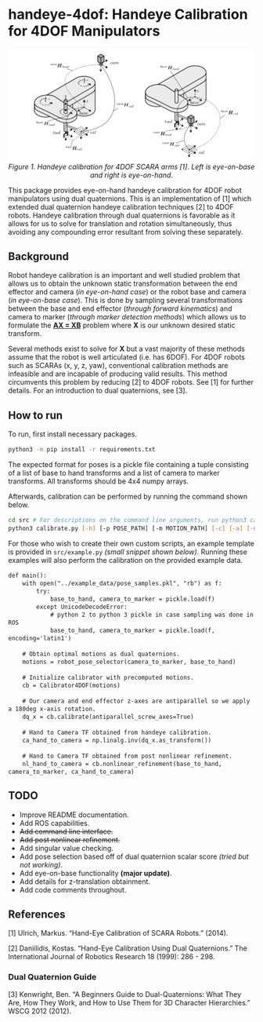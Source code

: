 # handeye-4dof: Handeye Calibration for 4DOF Manipulators

<p align="center">
<img src="images/scara.png" alt>
<br>
<em> Figure 1. Handeye calibration for 4DOF SCARA arms [1]. Left is eye-on-base and right is eye-on-hand. </em>
</p>

This package provides eye-on-hand handeye calibration for 4DOF robot manipulators using dual quaternions. This is an implementation of [1] which extended dual quaternion handeye calibration techniques [2] to 4DOF robots. Handeye calibration through dual quaternions is favorable as it allows for us to solve for translation and rotation simultaneously, thus avoiding any compounding error resultant from solving these separately.
## Background

Robot handeye calibration is an important and well studied problem that allows us to obtain the unknown static transformation between the end effector and camera (*in eye-on-hand case*) or the robot base and camera (*in eye-on-base case*). This is done by sampling several transformations between the base and end effector (*through forward kinematics*) and camera to marker (*through marker detection methods*) which allows us to formulate the [**AX = XB**](https://en.wikipedia.org/wiki/Hand_eye_calibration_problem) problem where **X** is our unknown desired static transform.

Several methods exist to solve for **X** but a vast majority of these methods assume that the robot is well articulated (i.e. has 6DOF). For 4DOF robots such as SCARAs (x, y, z, yaw), conventional calibration methods are infeasible and are incapable of producing valid results. This method circumvents this problem by reducing [2] to 4DOF robots. See [1] for further details. For an introduction to dual quaternions, see [3].

## How to run
To run, first install necessary packages.
```bash
python3 -m pip install -r requirements.txt
```
The expected format for poses is a pickle file containing a tuple consisting of a list of base to hand transforms and a list of camera to marker transforms. All transforms should be 4x4 numpy arrays.

Afterwards, calibration can be performed by running the command shown below. 

```bash
cd src # For descriptions on the command line arguments, run python3 calibrate.py -h
python3 calibrate.py [-h] [-p POSE_PATH] [-m MOTION_PATH] [-c] [-a] [-n] [-s SAMPLE]
```

For those who wish to create their own custom scripts, an example template is provided in `src/example.py` *(small snippet shown below)*. Running these examples will also perform the calibration on the provided example data.
```python3
def main():
    with open("../example_data/pose_samples.pkl", "rb") as f:
        try:
            base_to_hand, camera_to_marker = pickle.load(f)
        except UnicodeDecodeError:
            # python 2 to python 3 pickle in case sampling was done in ROS
            base_to_hand, camera_to_marker = pickle.load(f, encoding='latin1')

    # Obtain optimal motions as dual quaternions.
    motions = robot_pose_selector(camera_to_marker, base_to_hand)

    # Initialize calibrator with precomputed motions.
    cb = Calibrator4DOF(motions)

    # Our camera and end effector z-axes are antiparallel so we apply a 180deg x-axis rotation.
    dq_x = cb.calibrate(antiparallel_screw_axes=True)

    # Hand to Camera TF obtained from handeye calibration.
    ca_hand_to_camera = np.linalg.inv(dq_x.as_transform())

    # Hand to Camera TF obtained from post nonlinear refinement.
    nl_hand_to_camera = cb.nonlinear_refinement(base_to_hand, camera_to_marker, ca_hand_to_camera)
  ```

## TODO
- Improve README documentation.
- Add ROS capabilities.
- ~~Add command line interface.~~
- ~~Add post nonlinear refinement.~~
- Add singular value checking.
- Add pose selection based off of dual quaternion scalar score *(tried but not working)*.
- Add eye-on-base functionality **(major update)**.
- Add details for z-translation obtainment.
- Add code comments throughout.

## References
[1] Ulrich, Markus. “Hand-Eye Calibration of SCARA Robots.” (2014).

[2] Daniilidis, Kostas. “Hand-Eye Calibration Using Dual Quaternions.” The International Journal of Robotics Research 18 (1999): 286 - 298.

### Dual Quaternion Guide
[3] Kenwright, Ben. “A Beginners Guide to Dual-Quaternions: What They Are, How They Work, and How to Use Them for 3D Character Hierarchies.” WSCG 2012 (2012).



